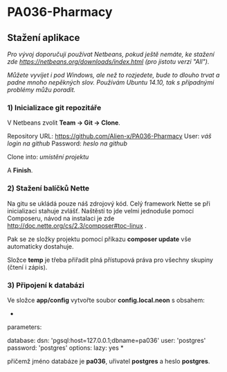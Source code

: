 # PA036-Pharmacy

## Stažení aplikace

*Pro vývoj doporučuji používat Netbeans, pokud ještě nemáte, ke stažení zde https://netbeans.org/downloads/index.html (pro jistotu verzi "All").*

*Můžete vyvíjet i pod Windows, ale než to rozjedete, bude to dlouho trvat a padne mnoho nepěkných slov. Používám Ubuntu 14.10, tak s případnými problémy můžu poradit.*

### 1) Inicializace git repozitáře

V Netbeans zvolit **Team -> Git -> Clone**.

Repository URL: https://github.com/Alien-x/PA036-Pharmacy
User: *váš login na github*
Password: *heslo na github*

Clone into: *umístění projektu*

A **Finish**.

### 2) Stažení balíčků Nette

Na gitu se ukládá pouze náš zdrojový kód. Celý framework Nette se při inicializaci stahuje zvlášť. Naštěstí to jde velmi jednoduše pomocí Composeru, návod na instalaci je zde http://doc.nette.org/cs/2.3/composer#toc-linux .

Pak se ze složky projektu pomocí příkazu **composer update** vše automaticky dostahuje.

Složce **temp** je třeba přiřadit plná přístupová práva pro všechny skupiny (čtení i zápis).

### 3) Připojení k databázi

Ve složce **app/config** vytvořte soubor **config.local.neon** s obsahem:

*
parameters:

database:
	dsn: 'pgsql:host=127.0.0.1;dbname=pa036'
	user: 'postgres'
	password: 'postgres'
	options:
		lazy: yes
*

přičemž jméno databáze je **pa036**, uřivatel **postgres** a heslo **postgres**.






